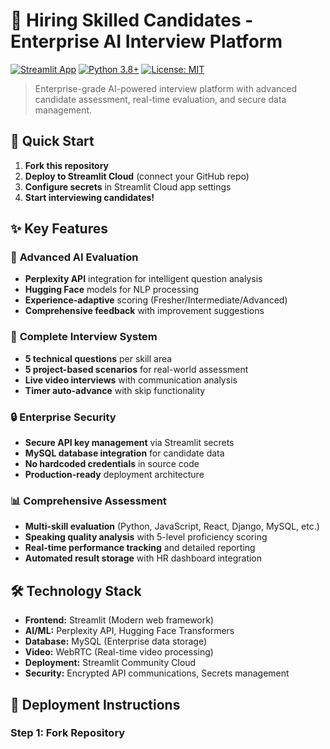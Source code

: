 # 🎯 Hiring Skilled Candidates - Enterprise AI Interview Platform

[![Streamlit App](https://static.streamlit.io/badges/streamlit_badge_black_white.svg)](https://your-app-url.streamlit.app)
[![Python 3.8+](https://img.shields.io/badge/python-3.8+-blue.svg)](https://www.python.org/downloads/)
[![License: MIT](https://img.shields.io/badge/License-MIT-yellow.svg)](https://opensource.org/licenses/MIT)

> Enterprise-grade AI-powered interview platform with advanced candidate assessment, real-time evaluation, and secure data management.

## 🚀 Quick Start

1. **Fork this repository**
2. **Deploy to Streamlit Cloud** (connect your GitHub repo)
3. **Configure secrets** in Streamlit Cloud app settings
4. **Start interviewing candidates!**

## ✨ Key Features

### 🤖 **Advanced AI Evaluation**
- **Perplexity API** integration for intelligent question analysis
- **Hugging Face** models for NLP processing
- **Experience-adaptive** scoring (Fresher/Intermediate/Advanced)
- **Comprehensive feedback** with improvement suggestions

### 🎯 **Complete Interview System**
- **5 technical questions** per skill area
- **5 project-based scenarios** for real-world assessment
- **Live video interviews** with communication analysis
- **Timer auto-advance** with skip functionality

### 🔒 **Enterprise Security**
- **Secure API key management** via Streamlit secrets
- **MySQL database integration** for candidate data
- **No hardcoded credentials** in source code
- **Production-ready** deployment architecture

### 📊 **Comprehensive Assessment**
- **Multi-skill evaluation** (Python, JavaScript, React, Django, MySQL, etc.)
- **Speaking quality analysis** with 5-level proficiency scoring
- **Real-time performance tracking** and detailed reporting
- **Automated result storage** with HR dashboard integration

## 🛠️ Technology Stack

- **Frontend:** Streamlit (Modern web framework)
- **AI/ML:** Perplexity API, Hugging Face Transformers
- **Database:** MySQL (Enterprise data storage)
- **Video:** WebRTC (Real-time video processing)
- **Deployment:** Streamlit Community Cloud
- **Security:** Encrypted API communications, Secrets management

## 🚀 Deployment Instructions

### **Step 1: Fork Repository**
